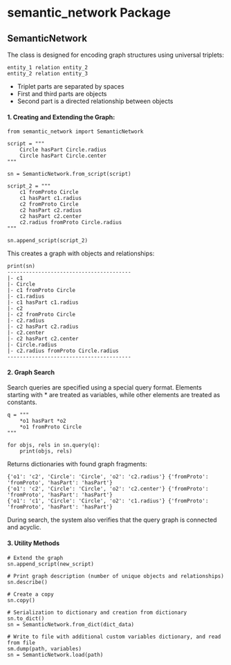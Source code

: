 # semantic_network Package
## SemanticNetwork

The class is designed for encoding graph structures using universal triplets:

    entity_1 relation entity_2
    entity_2 relation entity_3

- Triplet parts are separated by spaces
- First and third parts are objects
- Second part is a directed relationship between objects


#### 1. Creating and Extending the Graph:

    from semantic_network import SemanticNetwork

    script = """
        Circle hasPart Circle.radius
        Circle hasPart Circle.center
    """

    sn = SemanticNetwork.from_script(script)

    script_2 = """
        c1 fromProto Circle
        c1 hasPart c1.radius
        c2 fromProto Circle
        c2 hasPart c2.radius
        c2 hasPart c2.center
        c2.radius fromProto Circle.radius
    """

    sn.append_script(script_2)

This creates a graph with objects and relationships:

    print(sn)
    ----------------------------------------
    |- c1
    |- Circle
    |- c1 fromProto Circle
    |- c1.radius
    |- c1 hasPart c1.radius
    |- c2
    |- c2 fromProto Circle
    |- c2.radius
    |- c2 hasPart c2.radius
    |- c2.center
    |- c2 hasPart c2.center
    |- Circle.radius
    |- c2.radius fromProto Circle.radius
    ----------------------------------------


#### 2. Graph Search
Search queries are specified using a special query format.
Elements starting with * are treated as variables, while other elements are treated as constants.

    q = """
        *o1 hasPart *o2
        *o1 fromProto Circle
    """

    for objs, rels in sn.query(q):
        print(objs, rels)

Returns dictionaries with found graph fragments:

    {'o1': 'c2', 'Circle': 'Circle', 'o2': 'c2.radius'} {'fromProto': 'fromProto', 'hasPart': 'hasPart'}
    {'o1': 'c2', 'Circle': 'Circle', 'o2': 'c2.center'} {'fromProto': 'fromProto', 'hasPart': 'hasPart'}
    {'o1': 'c1', 'Circle': 'Circle', 'o2': 'c1.radius'} {'fromProto': 'fromProto', 'hasPart': 'hasPart'}

During search, the system also verifies that the query graph is connected and acyclic.


#### 3. Utility Methods

    # Extend the graph
    sn.append_script(new_script)

    # Print graph description (number of unique objects and relationships)
    sn.describe()
    
    # Create a copy
    sn.copy()

    # Serialization to dictionary and creation from dictionary
    sn.to_dict()
    sn = SemanticNetwork.from_dict(dict_data)

    # Write to file with additional custom variables dictionary, and read from file
    sm.dump(path, variables)
    sn = SemanticNetwork.load(path)

